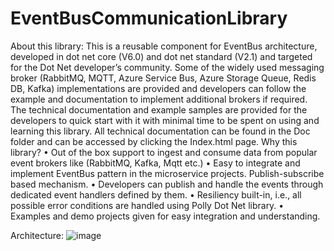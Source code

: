# EventBusCommunicationLibrary
 
About this library:
This is a reusable component for EventBus architecture, developed in dot net core (V6.0) and dot net standard (V2.1) and targeted for the Dot Net developer’s community.
Some of the widely used messaging broker (RabbitMQ, MQTT, Azure Service Bus, Azure Storage Queue, Redis DB, Kafka) implementations are provided and developers can follow the example and documentation to implement additional brokers if required.
The technical documentation and example samples are provided for the developers to quick start with it with minimal time to be spent on using and learning this library.
All technical documentation can be found in the Doc folder and can be accessed by clicking the Index.html page. 
Why this library?
•	Out of the box support to ingest and consume data from popular event brokers like (RabbitMQ, Kafka, Mqtt etc.)
•	Easy to integrate and implement EventBus pattern in the microservice projects. Publish-subscribe based mechanism.
•	Developers can publish and handle the events through dedicated event handlers defined by them.
•	Resiliency built-in, i.e., all possible error conditions are handled using Polly Dot Net library.
•	Examples and demo projects given for easy integration and understanding.


Architecture:
![image](https://github.com/sukanta-skr3kor/EventBusCommunicationLibrary/assets/109649478/8e4c77b3-2802-44a9-9443-abca34c19880)
